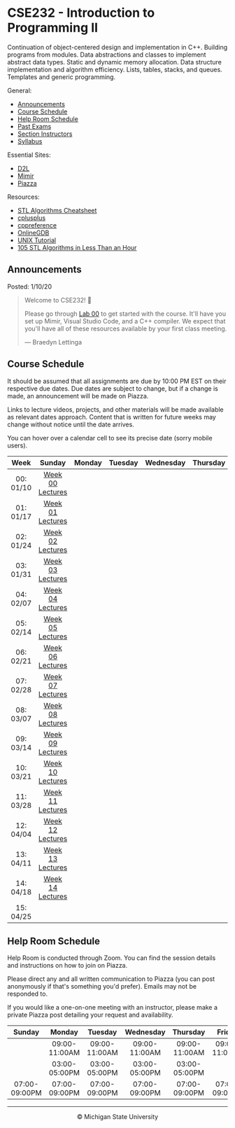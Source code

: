 # CSE232 - Introduction to Programming II

Continuation of object-centered design and implementation in C++. Building programs from modules. Data abstractions and classes to implement abstract data types. Static and dynamic memory allocation. Data structure implementation and algorithm efficiency. Lists, tables, stacks, and queues. Templates and generic programming.

General:
- [Announcements](#announcements)
- [Course Schedule](#course-schedule)
- [Help Room Schedule](#help-room-schedule)
- [Past Exams](https://cse.msu.edu/~cse232/Exam_Content/)
- [Section Instructors]()
- [Syllabus](SYLLABUS.md)

Essential Sites:
- [D2L](https://d2l.msu.edu/d2l/loginh/)
- [Mimir](https://class.mimir.io/)
- [Piazza]()

Resources:
- [STL Algorithms Cheatsheet](https://medium.com/logicalbee/c-stl-algorithms-cheat-sheet-d92f986abe14)
- [cplusplus](https://cplusplus.com/reference/)
- [cppreference](https://en.cppreference.com/w/)
- [OnlineGDB](https://www.onlinegdb.com/)
- [UNIX Tutorial](https://www.tutorialspoint.com/unix/index.htm)
- [105 STL Algorithms in Less Than an Hour](https://www.youtube.com/watch?v=2olsGf6JIkU)

## Announcements

Posted: 1/10/20

<blockquote>
<p>Welcome to CSE232! 🎉</p>
<p>Please go through <a href="Labs/lab00.md">Lab 00</a> to get started with the course. It'll have you set up Mimir, Visual Studio Code, and a C++ compiler. We expect that you'll have all of these resources available by your first class meeting.</p>
<p>— Braedyn Lettinga</p>
</blockquote>

## Course Schedule

It should be assumed that all assignments are due by 10:00 PM EST on their respective due dates. Due dates are subject to change, but if a change is made, an announcement will be made on Piazza.

Links to lecture videos, projects, and other materials will be made available as relevant dates approach. Content that is written for future weeks may change without notice until the date arrives.

You can hover over a calendar cell to see its precise date (sorry mobile users).

<div align="center">
<table>
<thead>
<tr>
<th align="center">Week</th>
<th align="center">Sunday</th>
<th align="center">Monday</th>
<th align="center">Tuesday</th>
<th align="center">Wednesday</th>
<th align="center">Thursday</th>
<th align="center">Friday</th>
<th align="center">Saturday</th>
</tr>
</thead>
<tbody>
<tr>
<td align="center">00: 01/10</td>
<td align="center" title="Sunday, January 10th 2021 (01/10/2021)"><a href="https://github.com/braedynl/CSE232/tree/main/Lectures/Week%2000">Week 00 Lectures</a></td>
<td align="center" title="Monday, January 11th 2021 (01/11/2021)"></td>
<td align="center" title="Tuesday, January 12th 2021 (01/12/2021)"></td>
<td align="center" title="Wednesday, January 13th 2021 (01/13/2021)"></td>
<td align="center" title="Thursday, January 14th 2021 (01/14/2021)"></td>
<td align="center" title="Friday, January 15th 2021 (01/15/2021)"></td>
<td align="center" title="Saturday, January 16th 2021 (01/16/2021)"></td>
</tr>
<tr>
<td align="center">01: 01/17</td>
<td align="center" title="Sunday, January 17th 2021 (01/17/2021)"><a href="https://github.com/braedynl/CSE232/tree/main/Lectures/Week%2001">Week 01 Lectures</a></td>
<td align="center" title="Monday, January 18th 2021 (01/18/2021)"></td>
<td align="center" title="Tuesday, January 19th 2021 (01/19/2021)"></td>
<td align="center" title="Wednesday, January 20th 2021 (01/20/2021)"></td>
<td align="center" title="Thursday, January 21st 2021 (01/21/2021)"></td>
<td align="center" title="Friday, January 22nd 2021 (01/22/2021)"></td>
<td align="center" title="Saturday, January 23rd 2021 (01/23/2021)"></td>
</tr>
<tr>
<td align="center">02: 01/24</td>
<td align="center" title="Sunday, January 24th 2021 (01/24/2021)"><a href="https://github.com/braedynl/CSE232/tree/main/Lectures/Week%2002">Week 02 Lectures</a></td>
<td align="center" title="Monday, January 25th 2021 (01/25/2021)"></td>
<td align="center" title="Tuesday, January 26th 2021 (01/26/2021)"></td>
<td align="center" title="Wednesday, January 27th 2021 (01/27/2021)"></td>
<td align="center" title="Thursday, January 28th 2021 (01/28/2021)"></td>
<td align="center" title="Friday, January 29th 2021 (01/29/2021)"></td>
<td align="center" title="Saturday, January 30th 2021 (01/30/2021)"></td>
</tr>
<tr>
<td align="center">03: 01/31</td>
<td align="center" title="Sunday, January 31st 2021 (01/31/2021)"><a href="https://github.com/braedynl/CSE232/tree/main/Lectures/Week%2003">Week 03 Lectures</a></td>
<td align="center" title="Monday, February 1st 2021 (02/01/2021)"></td>
<td align="center" title="Tuesday, February 2nd 2021 (02/02/2021)"></td>
<td align="center" title="Wednesday, February 3rd 2021 (02/03/2021)"></td>
<td align="center" title="Thursday, February 4th 2021 (02/04/2021)"></td>
<td align="center" title="Friday, February 5th 2021 (02/05/2021)"></td>
<td align="center" title="Saturday, February 6th 2021 (02/06/2021)"></td>
</tr>
<tr>
<td align="center">04: 02/07</td>
<td align="center" title="Sunday, February 7th 2021 (02/07/2021)"><a href="https://github.com/braedynl/CSE232/tree/main/Lectures/Week%2004">Week 04 Lectures</a></td>
<td align="center" title="Monday, February 8th 2021 (02/08/2021)"></td>
<td align="center" title="Tuesday, February 9th 2021 (02/09/2021)"></td>
<td align="center" title="Wednesday, February 10th 2021 (02/10/2021)"></td>
<td align="center" title="Thursday, February 11th 2021 (02/11/2021)"></td>
<td align="center" title="Friday, February 12th 2021 (02/12/2021)"></td>
<td align="center" title="Saturday, February 13th 2021 (02/13/2021)"></td>
</tr>
<tr>
<td align="center">05: 02/14</td>
<td align="center" title="Sunday, February 14th 2021 (02/14/2021)"><a href="https://github.com/braedynl/CSE232/tree/main/Lectures/Week%2005">Week 05 Lectures</a></td>
<td align="center" title="Monday, February 15th 2021 (02/15/2021)"></td>
<td align="center" title="Tuesday, February 16th 2021 (02/16/2021)"></td>
<td align="center" title="Wednesday, February 17th 2021 (02/17/2021)"></td>
<td align="center" title="Thursday, February 18th 2021 (02/18/2021)"></td>
<td align="center" title="Friday, February 19th 2021 (02/19/2021)"></td>
<td align="center" title="Saturday, February 20th 2021 (02/20/2021)"></td>
</tr>
<tr>
<td align="center">06: 02/21</td>
<td align="center" title="Sunday, February 21st 2021 (02/21/2021)"><a href="https://github.com/braedynl/CSE232/tree/main/Lectures/Week%2006">Week 06 Lectures</a></td>
<td align="center" title="Monday, February 22nd 2021 (02/22/2021)"></td>
<td align="center" title="Tuesday, February 23rd 2021 (02/23/2021)"></td>
<td align="center" title="Wednesday, February 24th 2021 (02/24/2021)"></td>
<td align="center" title="Thursday, February 25th 2021 (02/25/2021)"></td>
<td align="center" title="Friday, February 26th 2021 (02/26/2021)"></td>
<td align="center" title="Saturday, February 27th 2021 (02/27/2021)"></td>
</tr>
<tr>
<td align="center">07: 02/28</td>
<td align="center" title="Sunday, February 28th 2021 (02/28/2021)"><a href="https://github.com/braedynl/CSE232/tree/main/Lectures/Week%2007">Week 07 Lectures</a></td>
<td align="center" title="Monday, March 1st 2021 (03/01/2021)"></td>
<td align="center" title="Tuesday, March 2nd 2021 (03/02/2021)"></td>
<td align="center" title="Wednesday, March 3rd 2021 (03/03/2021)"></td>
<td align="center" title="Thursday, March 4th 2021 (03/04/2021)"></td>
<td align="center" title="Friday, March 5th 2021 (03/05/2021)"></td>
<td align="center" title="Saturday, March 6th 2021 (03/06/2021)"></td>
</tr>
<tr>
<td align="center">08: 03/07</td>
<td align="center" title="Sunday, March 7th 2021 (03/07/2021)"><a href="https://github.com/braedynl/CSE232/tree/main/Lectures/Week%2008">Week 08 Lectures</a></td>
<td align="center" title="Monday, March 8th 2021 (03/08/2021)"></td>
<td align="center" title="Tuesday, March 9th 2021 (03/09/2021)"></td>
<td align="center" title="Wednesday, March 10th 2021 (03/10/2021)"></td>
<td align="center" title="Thursday, March 11th 2021 (03/11/2021)"></td>
<td align="center" title="Friday, March 12th 2021 (03/12/2021)"></td>
<td align="center" title="Saturday, March 13th 2021 (03/13/2021)"></td>
</tr>
<tr>
<td align="center">09: 03/14</td>
<td align="center" title="Sunday, March 14th 2021 (03/14/2021)"><a href="https://github.com/braedynl/CSE232/tree/main/Lectures/Week%2009">Week 09 Lectures</a></td>
<td align="center" title="Monday, March 15th 2021 (03/15/2021)"></td>
<td align="center" title="Tuesday, March 16th 2021 (03/16/2021)"></td>
<td align="center" title="Wednesday, March 17th 2021 (03/17/2021)"></td>
<td align="center" title="Thursday, March 18th 2021 (03/18/2021)"></td>
<td align="center" title="Friday, March 19th 2021 (03/19/2021)"></td>
<td align="center" title="Saturday, March 20th 2021 (03/20/2021)"></td>
</tr>
<tr>
<td align="center">10: 03/21</td>
<td align="center" title="Sunday, March 21st 2021 (03/21/2021)"><a href="https://github.com/braedynl/CSE232/tree/main/Lectures/Week%2010">Week 10 Lectures</a></td>
<td align="center" title="Monday, March 22nd 2021 (03/22/2021)"></td>
<td align="center" title="Tuesday, March 23rd 2021 (03/23/2021)"></td>
<td align="center" title="Wednesday, March 24th 2021 (03/24/2021)"></td>
<td align="center" title="Thursday, March 25th 2021 (03/25/2021)"></td>
<td align="center" title="Friday, March 26th 2021 (03/26/2021)"></td>
<td align="center" title="Saturday, March 27th 2021 (03/27/2021)"></td>
</tr>
<tr>
<td align="center">11: 03/28</td>
<td align="center" title="Sunday, March 28th 2021 (03/28/2021)"><a href="https://github.com/braedynl/CSE232/tree/main/Lectures/Week%2011">Week 11 Lectures</a></td>
<td align="center" title="Monday, March 29th 2021 (03/29/2021)"></td>
<td align="center" title="Tuesday, March 30th 2021 (03/30/2021)"></td>
<td align="center" title="Wednesday, March 31st 2021 (03/31/2021)"></td>
<td align="center" title="Thursday, April 1st 2021 (04/01/2021)"></td>
<td align="center" title="Friday, April 2nd 2021 (04/02/2021)"></td>
<td align="center" title="Saturday, April 3rd 2021 (04/03/2021)"></td>
</tr>
<tr>
<td align="center">12: 04/04</td>
<td align="center" title="Sunday, April 4th 2021 (04/04/2021)"><a href="https://github.com/braedynl/CSE232/tree/main/Lectures/Week%2012">Week 12 Lectures</a></td>
<td align="center" title="Monday, April 5th 2021 (04/05/2021)"></td>
<td align="center" title="Tuesday, April 6th 2021 (04/06/2021)"></td>
<td align="center" title="Wednesday, April 7th 2021 (04/07/2021)"></td>
<td align="center" title="Thursday, April 8th 2021 (04/08/2021)"></td>
<td align="center" title="Friday, April 9th 2021 (04/09/2021)"></td>
<td align="center" title="Saturday, April 10th 2021 (04/10/2021)"></td>
</tr>
<tr>
<td align="center">13: 04/11</td>
<td align="center" title="Sunday, April 11th 2021 (04/11/2021)"><a href="https://github.com/braedynl/CSE232/tree/main/Lectures/Week%2013">Week 13 Lectures</a></td>
<td align="center" title="Monday, April 12th 2021 (04/12/2021)"></td>
<td align="center" title="Tuesday, April 13th 2021 (04/13/2021)"></td>
<td align="center" title="Wednesday, April 14th 2021 (04/14/2021)"></td>
<td align="center" title="Thursday, April 15th 2021 (04/15/2021)"></td>
<td align="center" title="Friday, April 16th 2021 (04/16/2021)"></td>
<td align="center" title="Saturday, April 17th 2021 (04/17/2021)"></td>
</tr>
<tr>
<td align="center">14: 04/18</td>
<td align="center" title="Sunday, April 18th 2021 (04/18/2021)"><a href="https://github.com/braedynl/CSE232/tree/main/Lectures/Week%2014">Week 14 Lectures</a></td>
<td align="center" title="Monday, April 19th 2021 (04/19/2021)"></td>
<td align="center" title="Tuesday, April 20th 2021 (04/20/2021)"></td>
<td align="center" title="Wednesday, April 21st 2021 (04/21/2021)"></td>
<td align="center" title="Thursday, April 22nd 2021 (04/22/2021)"></td>
<td align="center" title="Friday, April 23rd 2021 (04/23/2021)"></td>
<td align="center" title="Saturday, April 24th 2021 (04/24/2021)"></td>
</tr>
<tr>
<td align="center">15: 04/25</td>
<td align="center" title="Sunday, April 25th 2021 (04/25/2021)"></td>
<td align="center" title="Monday, April 26th 2021 (04/26/2021)"></td>
<td align="center" title="Tuesday, April 27th 2021 (04/27/2021)"></td>
<td align="center" title="Wednesday, April 28th 2021 (04/28/2021)"></td>
<td align="center" title="Thursday, April 29th 2021 (04/29/2021)"></td>
<td align="center" title="Friday, April 30th 2021 (04/30/2021)"></td>
<td align="center" title="Saturday, May 1st 2021 (05/01/2021)"></td>
</tr>
</tbody>
</table>
</div>


## Help Room Schedule

Help Room is conducted through Zoom. You can find the session details and instructions on how to join on Piazza.

Please direct any and all written communication to Piazza (you can post anonymously if that's something you'd prefer). Emails may not be responded to.

If you would like a one-on-one meeting with an instructor, please make a private Piazza post detailing your request and availability.

| Sunday | Monday | Tuesday | Wednesday | Thursday | Friday | Saturday |
| :---:  | :---:  | :---:   | :---:     | :---:    | :---:  | :---:    |
||09:00-11:00AM|09:00-11:00AM|09:00-11:00AM|09:00-11:00AM|09:00-11:00AM|
||03:00-05:00PM|03:00-05:00PM|03:00-05:00PM|03:00-05:00PM|||
|07:00-09:00PM|07:00-09:00PM|07:00-09:00PM|07:00-09:00PM|07:00-09:00PM|07:00-09:00PM|07:00-09:00PM|

___

<div align="center">
    <p>© Michigan State University</p>
</div>
